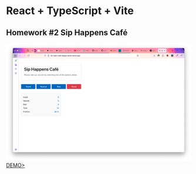 # React + TypeScript + Vite

## Homework #2 Sip Happens Café

<a href="https://02-react-cafe-kappa-lemon.vercel.app/" target="_blank">
  <img src="./public/image.png" alt="Site Preview" />
  <span>DEMO>
</a>
